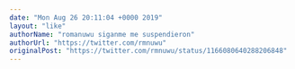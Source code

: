 ```yaml
---
date: "Mon Aug 26 20:11:04 +0000 2019"
layout: "like"
authorName: "romanuwu siganme me suspendieron"
authorUrl: "https://twitter.com/rmnuwu"
originalPost: "https://twitter.com/rmnuwu/status/1166080640288206848"
---
```


